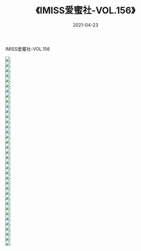 ﻿---
layout: post
title:  《IMISS爱蜜社-VOL.156》
date:   2021-04-23
img: http://img.660000.xyz/Sharelink/网络美图/2021/IMISS爱蜜社-VOL.156/000.jpg
categories: [美女, 清纯, 唯美]
---

IMISS爱蜜社-VOL.156

  ![](http://img.660000.xyz/Sharelink/网络美图/2021/IMISS爱蜜社-VOL.156/001.jpg) <br> ![](http://img.660000.xyz/Sharelink/网络美图/2021/IMISS爱蜜社-VOL.156/002.jpg) <br> ![](http://img.660000.xyz/Sharelink/网络美图/2021/IMISS爱蜜社-VOL.156/003.jpg) <br> ![](http://img.660000.xyz/Sharelink/网络美图/2021/IMISS爱蜜社-VOL.156/004.jpg) <br> ![](http://img.660000.xyz/Sharelink/网络美图/2021/IMISS爱蜜社-VOL.156/005.jpg) <br> ![](http://img.660000.xyz/Sharelink/网络美图/2021/IMISS爱蜜社-VOL.156/006.jpg) <br> ![](http://img.660000.xyz/Sharelink/网络美图/2021/IMISS爱蜜社-VOL.156/007.jpg) <br> ![](http://img.660000.xyz/Sharelink/网络美图/2021/IMISS爱蜜社-VOL.156/008.jpg) <br> ![](http://img.660000.xyz/Sharelink/网络美图/2021/IMISS爱蜜社-VOL.156/009.jpg) <br> ![](http://img.660000.xyz/Sharelink/网络美图/2021/IMISS爱蜜社-VOL.156/010.jpg) <br> ![](http://img.660000.xyz/Sharelink/网络美图/2021/IMISS爱蜜社-VOL.156/011.jpg) <br> ![](http://img.660000.xyz/Sharelink/网络美图/2021/IMISS爱蜜社-VOL.156/012.jpg) <br> ![](http://img.660000.xyz/Sharelink/网络美图/2021/IMISS爱蜜社-VOL.156/013.jpg) <br> ![](http://img.660000.xyz/Sharelink/网络美图/2021/IMISS爱蜜社-VOL.156/014.jpg) <br> ![](http://img.660000.xyz/Sharelink/网络美图/2021/IMISS爱蜜社-VOL.156/015.jpg) <br> ![](http://img.660000.xyz/Sharelink/网络美图/2021/IMISS爱蜜社-VOL.156/016.jpg) <br> ![](http://img.660000.xyz/Sharelink/网络美图/2021/IMISS爱蜜社-VOL.156/017.jpg) <br> ![](http://img.660000.xyz/Sharelink/网络美图/2021/IMISS爱蜜社-VOL.156/018.jpg) <br> ![](http://img.660000.xyz/Sharelink/网络美图/2021/IMISS爱蜜社-VOL.156/019.jpg) <br> ![](http://img.660000.xyz/Sharelink/网络美图/2021/IMISS爱蜜社-VOL.156/020.jpg) <br> ![](http://img.660000.xyz/Sharelink/网络美图/2021/IMISS爱蜜社-VOL.156/021.jpg) <br> ![](http://img.660000.xyz/Sharelink/网络美图/2021/IMISS爱蜜社-VOL.156/022.jpg) <br> ![](http://img.660000.xyz/Sharelink/网络美图/2021/IMISS爱蜜社-VOL.156/023.jpg) <br> ![](http://img.660000.xyz/Sharelink/网络美图/2021/IMISS爱蜜社-VOL.156/024.jpg) <br> ![](http://img.660000.xyz/Sharelink/网络美图/2021/IMISS爱蜜社-VOL.156/025.jpg) <br> ![](http://img.660000.xyz/Sharelink/网络美图/2021/IMISS爱蜜社-VOL.156/026.jpg) <br> ![](http://img.660000.xyz/Sharelink/网络美图/2021/IMISS爱蜜社-VOL.156/027.jpg) <br> ![](http://img.660000.xyz/Sharelink/网络美图/2021/IMISS爱蜜社-VOL.156/028.jpg) <br> ![](http://img.660000.xyz/Sharelink/网络美图/2021/IMISS爱蜜社-VOL.156/029.jpg) <br> ![](http://img.660000.xyz/Sharelink/网络美图/2021/IMISS爱蜜社-VOL.156/030.jpg) <br> ![](http://img.660000.xyz/Sharelink/网络美图/2021/IMISS爱蜜社-VOL.156/031.jpg) <br> ![](http://img.660000.xyz/Sharelink/网络美图/2021/IMISS爱蜜社-VOL.156/032.jpg) <br> ![](http://img.660000.xyz/Sharelink/网络美图/2021/IMISS爱蜜社-VOL.156/033.jpg) <br> ![](http://img.660000.xyz/Sharelink/网络美图/2021/IMISS爱蜜社-VOL.156/034.jpg) <br> ![](http://img.660000.xyz/Sharelink/网络美图/2021/IMISS爱蜜社-VOL.156/035.jpg) <br> ![](http://img.660000.xyz/Sharelink/网络美图/2021/IMISS爱蜜社-VOL.156/036.jpg) <br> ![](http://img.660000.xyz/Sharelink/网络美图/2021/IMISS爱蜜社-VOL.156/037.jpg) <br>